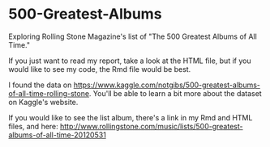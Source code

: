 # 500-Greatest-Albums
Exploring Rolling Stone Magazine's list of "The 500 Greatest Albums of All Time."

If you just want to read my report, take a look at the HTML file, but if you would like to see my code, the Rmd file would be best.

I found the data on https://www.kaggle.com/notgibs/500-greatest-albums-of-all-time-rolling-stone. You'll be able to learn a bit more about the dataset on Kaggle's website. 

If you would like to see the list album, there's a link in my Rmd and HTML files, and here: http://www.rollingstone.com/music/lists/500-greatest-albums-of-all-time-20120531
